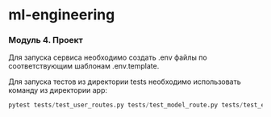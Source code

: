 # ml-engineering

### Модуль 4. Проект

Для запуска сервиса необходимо создать .env файлы по соответствующим шаблонам .env.template.

Для запуска тестов из директории tests необходимо использовать команду из директории app:  
```python
pytest tests/test_user_routes.py tests/test_model_route.py tests/test_event_routes.py tests/test_balance_routes.py